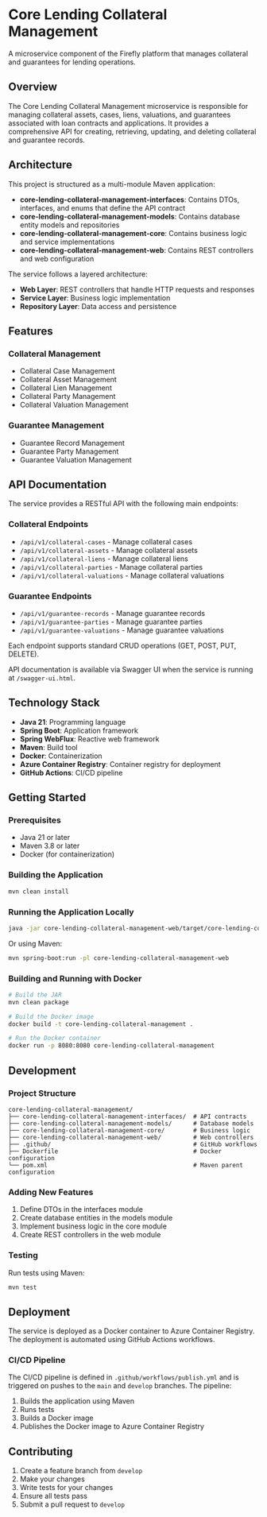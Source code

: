 # Core Lending Collateral Management

A microservice component of the Firefly platform that manages collateral and guarantees for lending operations.

## Overview

The Core Lending Collateral Management microservice is responsible for managing collateral assets, cases, liens, valuations, and guarantees associated with loan contracts and applications. It provides a comprehensive API for creating, retrieving, updating, and deleting collateral and guarantee records.

## Architecture

This project is structured as a multi-module Maven application:

- **core-lending-collateral-management-interfaces**: Contains DTOs, interfaces, and enums that define the API contract
- **core-lending-collateral-management-models**: Contains database entity models and repositories
- **core-lending-collateral-management-core**: Contains business logic and service implementations
- **core-lending-collateral-management-web**: Contains REST controllers and web configuration

The service follows a layered architecture:
- **Web Layer**: REST controllers that handle HTTP requests and responses
- **Service Layer**: Business logic implementation
- **Repository Layer**: Data access and persistence

## Features

### Collateral Management
- Collateral Case Management
- Collateral Asset Management
- Collateral Lien Management
- Collateral Party Management
- Collateral Valuation Management

### Guarantee Management
- Guarantee Record Management
- Guarantee Party Management
- Guarantee Valuation Management

## API Documentation

The service provides a RESTful API with the following main endpoints:

### Collateral Endpoints
- `/api/v1/collateral-cases` - Manage collateral cases
- `/api/v1/collateral-assets` - Manage collateral assets
- `/api/v1/collateral-liens` - Manage collateral liens
- `/api/v1/collateral-parties` - Manage collateral parties
- `/api/v1/collateral-valuations` - Manage collateral valuations

### Guarantee Endpoints
- `/api/v1/guarantee-records` - Manage guarantee records
- `/api/v1/guarantee-parties` - Manage guarantee parties
- `/api/v1/guarantee-valuations` - Manage guarantee valuations

Each endpoint supports standard CRUD operations (GET, POST, PUT, DELETE).

API documentation is available via Swagger UI when the service is running at `/swagger-ui.html`.

## Technology Stack

- **Java 21**: Programming language
- **Spring Boot**: Application framework
- **Spring WebFlux**: Reactive web framework
- **Maven**: Build tool
- **Docker**: Containerization
- **Azure Container Registry**: Container registry for deployment
- **GitHub Actions**: CI/CD pipeline

## Getting Started

### Prerequisites

- Java 21 or later
- Maven 3.8 or later
- Docker (for containerization)

### Building the Application

```bash
mvn clean install
```

### Running the Application Locally

```bash
java -jar core-lending-collateral-management-web/target/core-lending-collateral-management.jar
```

Or using Maven:

```bash
mvn spring-boot:run -pl core-lending-collateral-management-web
```

### Building and Running with Docker

```bash
# Build the JAR
mvn clean package

# Build the Docker image
docker build -t core-lending-collateral-management .

# Run the Docker container
docker run -p 8080:8080 core-lending-collateral-management
```

## Development

### Project Structure

```
core-lending-collateral-management/
├── core-lending-collateral-management-interfaces/  # API contracts
├── core-lending-collateral-management-models/      # Database models
├── core-lending-collateral-management-core/        # Business logic
├── core-lending-collateral-management-web/         # Web controllers
├── .github/                                        # GitHub workflows
├── Dockerfile                                      # Docker configuration
└── pom.xml                                         # Maven parent configuration
```

### Adding New Features

1. Define DTOs in the interfaces module
2. Create database entities in the models module
3. Implement business logic in the core module
4. Create REST controllers in the web module

### Testing

Run tests using Maven:

```bash
mvn test
```

## Deployment

The service is deployed as a Docker container to Azure Container Registry. The deployment is automated using GitHub Actions workflows.

### CI/CD Pipeline

The CI/CD pipeline is defined in `.github/workflows/publish.yml` and is triggered on pushes to the `main` and `develop` branches. The pipeline:

1. Builds the application using Maven
2. Runs tests
3. Builds a Docker image
4. Publishes the Docker image to Azure Container Registry

## Contributing

1. Create a feature branch from `develop`
2. Make your changes
3. Write tests for your changes
4. Ensure all tests pass
5. Submit a pull request to `develop`
